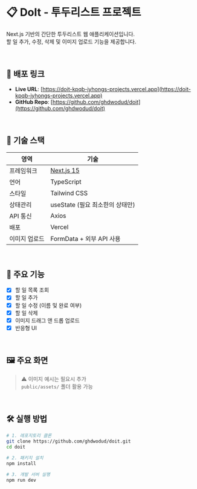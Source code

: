 # 📋 DoIt - 투두리스트 프로젝트

Next.js 기반의 간단한 투두리스트 웹 애플리케이션입니다.  
할 일 추가, 수정, 삭제 및 이미지 업로드 기능을 제공합니다.

<br />

## 🔗 배포 링크

- **Live URL**: [https://doit-kpqb-jyhongs-projects.vercel.app](https://doit-kpqb-jyhongs-projects.vercel.app)
- **GitHub Repo**: [https://github.com/ghdwodud/doit](https://github.com/ghdwodud/doit)

<br />

## 🚀 기술 스택

| 영역 | 기술 |
|------|------|
| 프레임워크 | [Next.js 15](https://nextjs.org/) |
| 언어 | TypeScript |
| 스타일 | Tailwind CSS |
| 상태관리 | useState (필요 최소한의 상태만) |
| API 통신 | Axios |
| 배포 | Vercel |
| 이미지 업로드 | FormData + 외부 API 사용 |

<br />

## 📌 주요 기능

- [x] 할 일 목록 조회
- [x] 할 일 추가
- [x] 할 일 수정 (이름 및 완료 여부)
- [x] 할 일 삭제
- [x] 이미지 드래그 앤 드롭 업로드
- [x] 반응형 UI

<br />

## 🖼️ 주요 화면

> ⚠️ 이미지 예시는 필요시 추가  
> `public/assets/` 폴더 활용 가능

<br />

## 🛠️ 실행 방법

```bash
# 1. 레포지토리 클론
git clone https://github.com/ghdwodud/doit.git
cd doit

# 2. 패키지 설치
npm install

# 3. 개발 서버 실행
npm run dev
